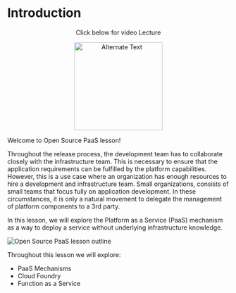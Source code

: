 <h1>Introduction</h1>

<p align="center">Click below for video Lecture</p>
<p align="center">
    <a 
    href="https://www.youtube.com/watch?v=tQmQmF5bb7Y" 
    target=”_blank”
    title="Link Title">
        <img src="../images/download.png" style="width:200px;height:200px;" alt="Alternate Text" />
    </a>
</p>


Welcome to Open Source PaaS lesson!

Throughout the release process, the development team has to collaborate closely with the infrastructure team. This is necessary to ensure that the application requirements can be fulfilled by the platform capabilities. However, this is a use case where an organization has enough resources to hire a development and infrastructure team. Small organizations, consists of small teams that focus fully on application development. In these circumstances, it is only a natural movement to delegate the management of platform components to a 3rd party.

In this lesson, we will explore the Platform as a Service (PaaS) mechanism as a way to deploy a service without underlying infrastructure knowledge.

![Open Source PaaS lesson outline](../images/Ali%20Mehdi%20Software%20Developer%20(NUST)1.png)

Throughout this lesson we will explore:

* PaaS Mechanisms
* Cloud Foundry
* Function as a Service